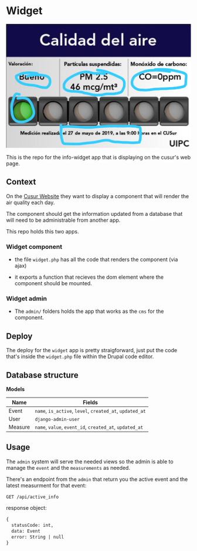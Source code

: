 # Widget

![info-widget](./docs/demo.jpeg)

This is the repo for the info-widget app that is displaying on the cusur's web page.

## Context

On the [Cusur Website](http://www.cusur.udg.mx/) they want to display a component that will render the air quality each day.

The component should get the information updated from a database that will need to be administrable from another app.

This repo holds this two apps.

### Widget component

* the file `widget.php` has all the code that renders the component (via ajax)

* it exports a function that recieves the dom element where the component should be mounted.

### Widget admin

* The `admin/` folders holds the app that works as the `cms` for the component.


## Deploy

The deploy for the `widget` app is pretty straigforward, just put the code that's inside the `widget.php` file within the Drupal code editor.


## Database structure

**Models**

| Name     |                          Fields                         |
|----------|---------------------------------------------------------|
| Event    | `name`, `is_active`, `level`, `created_at`, `updated_at`|
| User     | `django-admin-user`                                     |
| Measure  | `name`, `value`, `event_id`, `created_at`, `updated_at` |


## Usage

The `admin` system will serve the needed views so the admin is able to manage the `event` and the `measurements` as needed.

There's an endpoint from the `admin` that return you the active event and the latest measurment for that event:

```
GET /api/active_info
```

response object:

```
{
  statusCode: int,
  data: Event
  error: String | null
}
```
